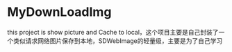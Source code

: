 # MyDownLoadImg
this project is show picture and Cache to local，这个项目主要是自己封装了一个类似请求网络图片保存到本地，SDWebImage的轻量级，主要是为了自己学习
